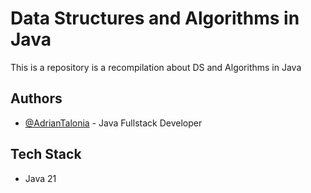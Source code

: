 # Data Structures and Algorithms in Java

This is a repository is a recompilation about DS and Algorithms in Java

## Authors

- [@AdrianTalonia](https://github.com/adriantalonia) - Java Fullstack Developer

## Tech Stack
- Java 21